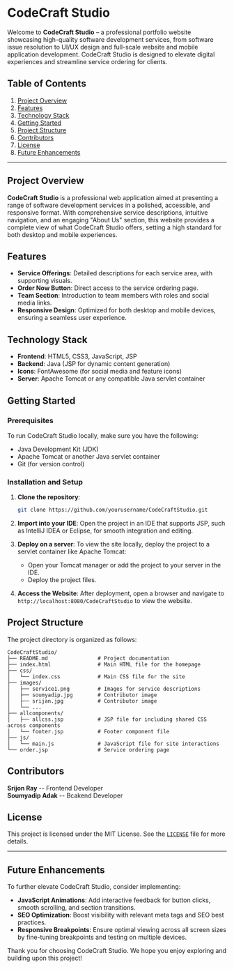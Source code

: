 # CodeCraft Studio

Welcome to **CodeCraft Studio** – a professional portfolio website showcasing high-quality software development services, from software issue resolution to UI/UX design and full-scale website and mobile application development. CodeCraft Studio is designed to elevate digital experiences and streamline service ordering for clients.

## Table of Contents

1. [Project Overview](#project-overview)
2. [Features](#features)
3. [Technology Stack](#technology-stack)
4. [Getting Started](#getting-started)
5. [Project Structure](#project-structure)
6. [Contributors](#contributors)
7. [License](#license)
8. [Future Enhancements](#future-enhancements)

---

## Project Overview

**CodeCraft Studio** is a professional web application aimed at presenting a range of software development services in a polished, accessible, and responsive format. With comprehensive service descriptions, intuitive navigation, and an engaging "About Us" section, this website provides a complete view of what CodeCraft Studio offers, setting a high standard for both desktop and mobile experiences.

## Features

- **Service Offerings**: Detailed descriptions for each service area, with supporting visuals.
- **Order Now Button**: Direct access to the service ordering page.
- **Team Section**: Introduction to team members with roles and social media links.
- **Responsive Design**: Optimized for both desktop and mobile devices, ensuring a seamless user experience.

## Technology Stack

- **Frontend**: HTML5, CSS3, JavaScript, JSP
- **Backend**: Java (JSP for dynamic content generation)
- **Icons**: FontAwesome (for social media and feature icons)
- **Server**: Apache Tomcat or any compatible Java servlet container

## Getting Started

### Prerequisites

To run CodeCraft Studio locally, make sure you have the following:

- Java Development Kit (JDK)
- Apache Tomcat or another Java servlet container
- Git (for version control)

### Installation and Setup

1. **Clone the repository**:
   ```bash
   git clone https://github.com/yourusername/CodeCraftStudio.git
   ```
2. **Import into your IDE**:
   Open the project in an IDE that supports JSP, such as IntelliJ IDEA or Eclipse, for smooth integration and editing.

3. **Deploy on a server**:
   To view the site locally, deploy the project to a servlet container like Apache Tomcat:
   - Open your Tomcat manager or add the project to your server in the IDE.
   - Deploy the project files.

4. **Access the Website**:
   After deployment, open a browser and navigate to `http://localhost:8080/CodeCraftStudio` to view the website.

## Project Structure

The project directory is organized as follows:

```
CodeCraftStudio/
├── README.md                # Project documentation
├── index.html               # Main HTML file for the homepage
├── css/
│   └── index.css            # Main CSS file for the site
├── images/
│   ├── service1.png         # Images for service descriptions
│   ├── soumyadip.jpg        # Contributor image
│   ├── srijan.jpg           # Contributor image
│   └── ...
├── allcomponents/
│   ├── allcss.jsp           # JSP file for including shared CSS across components
│   └── footer.jsp           # Footer component file
├── js/
│   └── main.js              # JavaScript file for site interactions
└── order.jsp                # Service ordering page
```

## Contributors

**Srijon Ray** -- Frontend Developer <br>
**Soumyadip Adak** -- Bcakend Developer

## License

This project is licensed under the MIT License. See the <a href="LICENSE.text">`LICENSE`</a> file for more details.

---

## Future Enhancements

To further elevate CodeCraft Studio, consider implementing:

- **JavaScript Animations**: Add interactive feedback for button clicks, smooth scrolling, and section transitions.
- **SEO Optimization**: Boost visibility with relevant meta tags and SEO best practices.
- **Responsive Breakpoints**: Ensure optimal viewing across all screen sizes by fine-tuning breakpoints and testing on multiple devices.

Thank you for choosing CodeCraft Studio. We hope you enjoy exploring and building upon this project!
